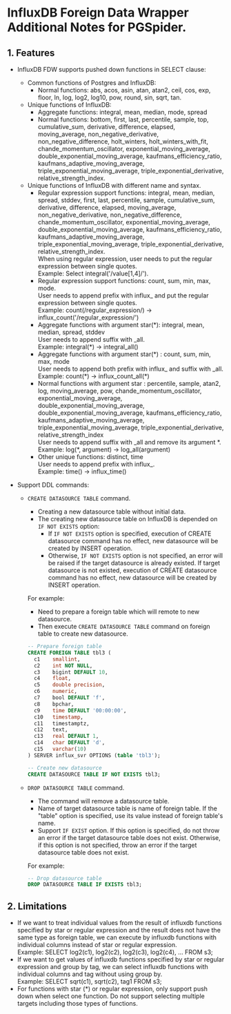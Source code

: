 # InfluxDB Foreign Data Wrapper Additional Notes for PGSpider.
## 1. Features

- InfluxDB FDW supports pushed down functions in SELECT clause:
  - Common functions of Postgres and InfluxDB:
    - Normal functions: abs, acos, asin, atan, atan2, ceil, cos, exp, floor, ln, log, log2, log10, pow, round, sin, sqrt, tan.
  - Unique functions of InfluxDB:
    - Aggregate functions: integral, mean, median, mode, spread
    - Normal functions: bottom, first, last, percentile, sample, top, cumulative_sum, derivative, difference, elapsed, moving_average, non_negative_derivative, non_negative_difference, holt_winters, holt_winters_with_fit, chande_momentum_oscillator, exponential_moving_average, double_exponential_moving_average, kaufmans_efficiency_ratio, kaufmans_adaptive_moving_average, triple_exponential_moving_average, triple_exponential_derivative, relative_strength_index.
  - Unique functions of InfluxDB with different name and syntax.
    - Regular expression support functions: integral, mean, median, spread, stddev, first, last, percentile, sample, cumulative_sum, derivative, difference, elapsed, moving_average, non_negative_derivative, non_negative_difference, chande_momentum_oscillator, exponential_moving_average, double_exponential_moving_average, kaufmans_efficiency_ratio, kaufmans_adaptive_moving_average, triple_exponential_moving_average, triple_exponential_derivative, relative_strength_index.   
      When using regular expression, user needs to put the regular expression between single quotes.   
      Example: Select integral('/value[1,4]/').
    - Regular expression support functions: count, sum, min, max, mode.   
      User needs to append prefix with influx_ and put the regular expression between single quotes.   
      Example: count(/regular_expression/) -> influx_count('/regular_expression/')
    - Aggregate functions with argument star(\*): integral, mean, median, spread, stddev   
      User needs to append suffix with _all.   
      Example: integral(*) -> integral_all()
    - Aggregate functions with argument star(\*) : count, sum, min, max, mode   
      User needs to append both prefix with influx_ and suffix with _all.   
      Example: count(\*) -> influx_count_all(\*)
    - Normal functions with argument star : percentile, sample, atan2, log, moving_average, pow, chande_momentum_oscillator, exponential_moving_average, double_exponential_moving_average, double_exponential_moving_average, kaufmans_efficiency_ratio, kaufmans_adaptive_moving_average, triple_exponential_moving_average, triple_exponential_derivative, relative_strength_index   
      User needs to append suffix with _all and remove its argument *.   
      Example: log(\*, argument) -> log_all(argument)
    - Other unique functions: distinct, time   
      User needs to append prefix with influx_.   
      Example: time() -> influx_time()

- Support DDL commands:
  - `CREATE DATASOURCE TABLE` command.
    - Creating a new datasource table without initial data.
    - The creating new datasource table on InfluxDB is depended on `IF NOT EXISTS` option:
      - If `IF NOT EXISTS` option is specified, execution of CREATE datasource command has no effect, new datasource will be created by INSERT operation.
      - Otherwise, `IF NOT EXISTS` option is not specified, an error will be raised if the target datasource is already existed.
        If target datasource is not existed, execution of CREATE datasource command has no effect, new datasource will be created by INSERT operation.

    For example:
    - Need to prepare a foreign table which will remote to new datasource.
    - Then execute `CREATE DATASOURCE TABLE` command on foreign table to create new datasource.
    ```sql
    -- Prepare foreign table
    CREATE FOREIGN TABLE tbl3 (
      c1	smallint,
      c2	int	NOT NULL,
      c3	bigint DEFAULT 10,
      c4	float,
      c5	double precision,
      c6	numeric,
      c7	bool DEFAULT 'f',
      c8	bpchar,
      c9	time DEFAULT '00:00:00',
      c10	timestamp,
      c11	timestamptz,
      c12	text,
      c13	real DEFAULT 1,
      c14	char DEFAULT 'd',
      c15	varchar(10)
    ) SERVER influx_svr OPTIONS (table 'tbl3');

    -- Create new datasource
    CREATE DATASOURCE TABLE IF NOT EXISTS tbl3;
    ```
  - `DROP DATASOURCE TABLE` command.
    - The command will remove a datasource table.
    - Name of target datasource table is name of foreign table. If the "table" option is specified, use its value instead of foreign table's name.
    - Support `IF EXIST` option. If this option is specified, do not throw an error if the target datasource table does not exist.  Otherwise, if this option is not specified, throw an error if the target datasource table does not exist.

    For example:
    ```sql
    -- Drop datasource table
    DROP DATASOURCE TABLE IF EXISTS tbl3;
    ```

## 2. Limitations
- If we want to treat individual values from the result of influxdb functions specified by star or regular expression and the result does not have the same type as foreign table, we can execute by influxdb functions with individual columns instead of star or regular expression.   
  Example: SELECT log2(c1), log2(c2), log2(c3), log2(c4), ... FROM s3;
- If we want to get values of influxdb functions specified by star or regular expression and group by tag, we can select influxdb functions with individual columns and tag without using group by.   
  Example: SELECT sqrt(c1), sqrt(c2), tag1 FROM s3;
- For functions with star (\*) or regular expression, only support push down when select one function. Do not support selecting multiple targets including those types of functions.   
